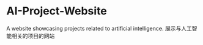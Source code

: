 # AI-Project-Website
A website showcasing projects related to artificial intelligence. 展示与人工智能相关的项目的网站
